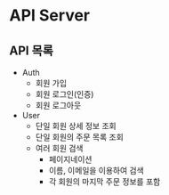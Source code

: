 # API Server

## API 목록

- Auth
  - 회원 가입
  - 회원 로그인(인증)
  - 회원 로그아웃
- User
  - 단일 회원 상세 정보 조회
  - 단일 회원의 주문 목록 조회
  - 여러 회원 검색
    - 페이지네이션
    - 이름, 이메일을 이용하여 검색
    - 각 회원의 마지막 주문 정보를 포함
